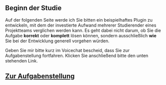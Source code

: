 
## Beginn der Studie

Auf der folgenden Seite werde ich Sie bitten ein beispielhaftes Plugin zu entwickeln, mit dem der investierte Aufwand mehrerer Studierender eines Projektteams verglichen werden kann. Es geht dabei nicht darum, ob Sie die Aufgabe **korrekt** oder **komplett** lösen können, sondern ausschließlich **wie** Sie bei der Entwicklung generell vorgehen würden. 

Geben Sie mir bitte kurz im Voicechat bescheid, dass Sie zur Aufgabenstellung fortfahren. Klicken Sie anschließend bitte den unten stehenden Link.

## [Zur Aufgabenstellung](https://github.com/FelixRDL/Plugin-Challenge/blob/master/aufgabenstellung.md)
